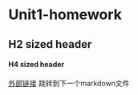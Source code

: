 # Unit1-homework
## H2 sized header
#### H4 sized header
[外部链接](https://github.com/)
跳转到下一个markdown文件
